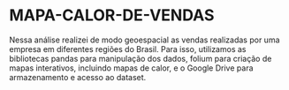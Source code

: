 # MAPA-CALOR-DE-VENDAS
Nessa análise realizei de modo geoespacial as vendas realizadas por uma empresa em diferentes regiões do Brasil. Para isso, utilizamos as bibliotecas pandas para manipulação dos dados, folium para criação de mapas interativos, incluindo mapas de calor, e o Google Drive para armazenamento e acesso ao dataset.
